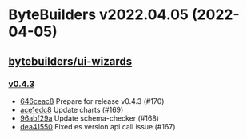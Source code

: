 # ByteBuilders v2022.04.05 (2022-04-05)


## [bytebuilders/ui-wizards](https://github.com/bytebuilders/ui-wizards)

### [v0.4.3](https://github.com/bytebuilders/ui-wizards/releases/tag/v0.4.3)

- [646ceac8](https://github.com/bytebuilders/ui-wizards/commit/646ceac8) Prepare for release v0.4.3 (#170)
- [ace1edc8](https://github.com/bytebuilders/ui-wizards/commit/ace1edc8) Update charts (#169)
- [96abf29a](https://github.com/bytebuilders/ui-wizards/commit/96abf29a) Update schema-checker (#168)
- [dea41550](https://github.com/bytebuilders/ui-wizards/commit/dea41550) Fixed es version api call issue (#167)



